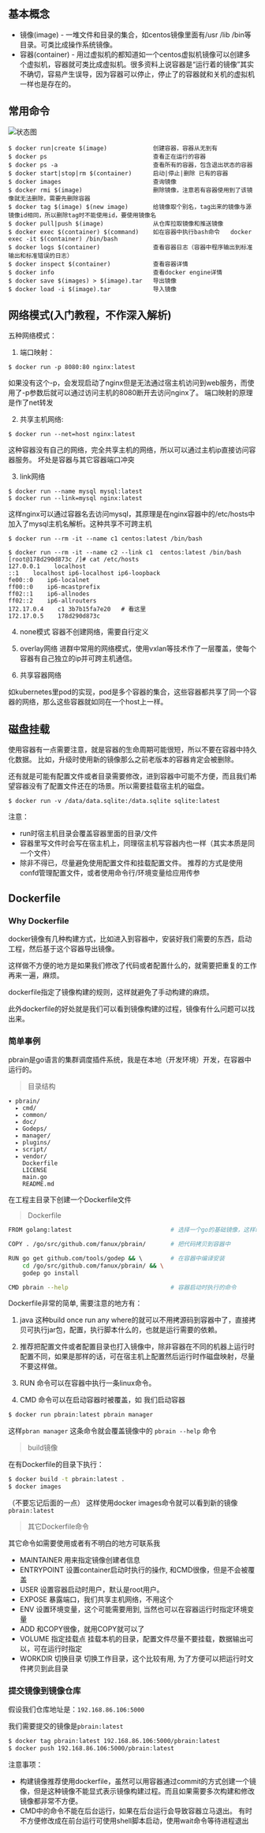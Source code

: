 ## 基本概念
* 镜像(image) - 一堆文件和目录的集合，如centos镜像里面有/usr /lib /bin等目录。可类比成操作系统镜像。
* 容器(container) - 用过虚拟机的都知道如一个centos虚拟机镜像可以创建多个虚拟机，容器就可类比成虚拟机。很多资料上说容器是“运行着的镜像”其实不确切，容易产生误导，因为容器可以停止，停止了的容器就和关机的虚拟机一样也是存在的。


## 常用命令
![状态图](http://192.168.86.170:10080/iflytek/docs/raw/master/images/status.png)
```
$ docker run|create $(image)             创建容器，容器从无到有
$ docker ps                              查看正在运行的容器
$ docker ps -a                           查看所有的容器，包含退出状态的容器
$ docker start|stop|rm $(container)      启动|停止|删除 已有的容器
$ docker images                          查询镜像
$ docker rmi $(image)                    删除镜像，注意若有容器使用到了该镜像就无法删除，需要先删除容器
$ docker tag $(image) $(new image)       给镜像取个别名，tag出来的镜像与源镜像id相同，所以删除tag时不能使用id，要使用镜像名
$ docker pull|push $(image)              从仓库拉取镜像和推送镜像 
$ docker exec $(container) $(command)    如在容器中执行bash命令   docker exec -it $(container) /bin/bash
$ docker logs $(container)               查看容器日志（容器中程序输出到标准输出和标准错误的日志）
$ docker inspect $(container)            查看容器详情
$ docker info                            查看docker engine详情
$ docker save $(images) > $(image).tar   导出镜像
$ docker load -i $(image).tar            导入镜像 
```

## 网络模式(入门教程，不作深入解析)
五种网络模式：
1. 端口映射：
```
$ docker run -p 8080:80 nginx:latest
```
如果没有这个-p，会发现启动了nginx但是无法通过宿主机访问到web服务，而使用了-p参数后就可以通过访问主机的8080断开去访问nginx了。
端口映射的原理是作了net转发

2. 共享主机网络:
```
$ docker run --net=host nginx:latest
```
这种容器没有自己的网络，完全共享主机的网络，所以可以通过主机ip直接访问容器服务。 坏处是容器与其它容器端口冲突

3. link网络
```
$ docker run --name mysql mysql:latest
$ docker run --link=mysql nginx:latest
```
这样nginx可以通过容器名去访问mysql，其原理是在nginx容器中的/etc/hosts中加入了mysql主机名解析。这种共享不可跨主机

```
$ docker run --rm -it --name c1 centos:latest /bin/bash
```
```
$ docker run --rm -it --name c2 --link c1  centos:latest /bin/bash
[root@178d290d873c /]# cat /etc/hosts
127.0.0.1    localhost
::1    localhost ip6-localhost ip6-loopback
fe00::0    ip6-localnet
ff00::0    ip6-mcastprefix
ff02::1    ip6-allnodes
ff02::2    ip6-allrouters
172.17.0.4    c1 3b7b15fa7e20   # 看这里
172.17.0.5    178d290d873c
```

4. none模式
容器不创建网络，需要自行定义

5. overlay网络
进群中常用的网络模式，使用vxlan等技术作了一层覆盖，使每个容器有自己独立的ip并可跨主机通信。

6. 共享容器网络

如kubernetes里pod的实现，pod是多个容器的集合，这些容器都共享了同一个容器的网络，那么这些容器就如同在一个host上一样。

## 磁盘挂载
使用容器有一点需要注意，就是容器的生命周期可能很短，所以不要在容器中持久化数据。  比如，升级时使用新的镜像那么之前老版本的容器肯定会被删除。

还有就是可能有配置文件或者目录需要修改，进到容器中可能不方便，而且我们希望容器没有了配置文件还在的场景。所以需要挂载宿主机的磁盘。

```
$ docker run -v /data/data.sqlite:/data.sqlite sqlite:latest
```
注意：
* run时宿主机目录会覆盖容器里面的目录/文件
* 容器里写文件时会写在宿主机上，同理宿主机写容器内也一样（其实本质是同一个文件）
* 除非不得已，尽量避免使用配置文件和挂载配置文件。  推荐的方式是使用confd管理配置文件，或者使用命令行/环境变量给应用传参

## Dockerfile
### Why Dockerfile
docker镜像有几种构建方式，比如进入到容器中，安装好我们需要的东西，启动工程，然后基于这个容器导出镜像。

这样做不方便的地方是如果我们修改了代码或者配置什么的，就需要把重复的工作再来一遍，麻烦。

dockerfile指定了镜像构建的规则，这样就避免了手动构建的麻烦。

此外dockerfile的好处就是我们可以看到镜像构建的过程，镜像有什么问题可以找出来。

### 简单事例
pbrain是go语言的集群调度插件系统，我是在本地（开发环境）开发，在容器中运行的。

> 目录结构

```
▾ pbrain/
  ▸ cmd/
  ▸ common/
  ▸ doc/
  ▸ Godeps/
  ▸ manager/
  ▸ plugins/
  ▸ script/
  ▸ vendor/
    Dockerfile
    LICENSE
    main.go
    README.md
```
在工程主目录下创建一个Dockerfile文件

> Dockerfile

```bash
FROM golang:latest                            # 选择一个go的基础镜像，这样编译运行的环境就有了

COPY . /go/src/github.com/fanux/pbrain/       # 把代码拷贝到容器中

RUN go get github.com/tools/godep && \        # 在容器中编译安装
    cd /go/src/github.com/fanux/pbrain/ && \
    godep go install

CMD pbrain --help                             # 容器启动时执行的命令
```
Dockerfile非常的简单, 需要注意的地方有：

1. java 这种build once run any where的就可以不用拷源码到容器中了，直接拷贝可执行jar包，配置，执行脚本什么的，也就是运行需要的依赖。

2. 推荐把配置文件或者配置目录也打入镜像中，除非容器在不同的机器上运行时配置不同，如果是那样的话，可在宿主机上配置然后运行时作磁盘映射，尽量不要这样做。

3. RUN 命令可以在容器中执行一条linux命令。

4. CMD 命令可以在启动容器时被覆盖，如 我们启动容器
```bash
$ docker run pbrain:latest pbrain manager
```
这样`pbran manager` 这条命令就会覆盖镜像中的 `pbrain --help` 命令

> build镜像

在有Dockerfile的目录下执行：
```bash
$ docker build -t pbrain:latest .
$ docker images
```
（不要忘记后面的一点）
这样使用docker images命令就可以看到新的镜像 `pbrain:latest`

> 其它Dockerfile命令

其它命令如需要使用或者有不明白的地方可联系我

* MAINTAINER 用来指定镜像创建者信息
* ENTRYPOINT 设置container启动时执行的操作, 和CMD很像，但是不会被覆盖
* USER 设置容器启动时用户，默认是root用户。
* EXPOSE 暴露端口，我们共享主机网络，不用这个
* ENV 设置环境变量，这个可能需要用到, 当然也可以在容器运行时指定环境变量
* ADD 和COPY很像，就用COPY就可以了
* VOLUME 指定挂载点 挂载本机的目录，配置文件尽量不要挂载，数据输出可以，可在运行时指定
* WORKDIR 切换目录 切换工作目录，这个比较有用, 为了方便可以把运行时文件拷贝到此目录

### 提交镜像到镜像仓库
假设我们仓库地址是：`192.168.86.106:5000`

我们需要提交的镜像是`pbrain:latest`
```bash
$ docker tag pbrain:latest 192.168.86.106:5000/pbrain:latest
$ docker push 192.168.86.106:5000/pbrain:latest
```

注意事项：
* 构建镜像推荐使用dockerfile，虽然可以用容器通过commit的方式创建一个镜像，但是这种镜像不能显式表示镜像构建过程。而且如果需要多次构建和修改镜像都非常不方便。
* CMD中的命令不能在后台运行，如果在后台运行会导致容器立马退出。  有时不方便修改成在前台运行可使用shell脚本启动，使用wait命令等待进程退出

